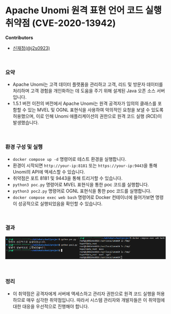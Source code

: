 # Apache Unomi 원격 표현 언어 코드 실행 취약점 (CVE-2020-13942)

**Contributors**

-   [신재정(@j2s0923)](https://github.com/j2s0923)

<br/>

### 요약

-  Apache Unomi는 고객 데이터 플랫폼을 관리하고 고객, 리드 및 방문자 데이터를 처리하며 고객 경험을 개인화하는 데 도움을 주기 위해 설계된 Java 오픈 소스 서버입니다.
-  1.5.1 버전 이전의 버전에서 Apache Unomi는 원격 공격자가 임의의 클래스를 포함할 수 있는 MVEL 및 OGNL 표현식을 사용하여 악의적인 요청을 보낼 수 있도록 허용했으며, 이로 인해 Unomi 애플리케이션의 권한으로 원격 코드 실행 (RCE)이 발생했습니다.

<br/>

### 환경 구성 및 실행

-   `docker compose up -d` 명령어로 테스트 환경을 실행합니다.
-   환경이 시작되면 `http://your-ip:8181` 또는 `https://your-ip:9443`을 통해 Unomi의 API에 액세스할 수 있습니다.
-   취약점은 포트 8181 및 9443을 통해 트리거할 수 있습니다.
-   `python3 poc.py` 명령어로 MVEL 표현식을 통한 poc 코드를 실행합니다.
-   `python3 poc2.py` 명령어로 OGNL 표현식을 통한 poc 코드를 실행합니다.
-   `docker compose exec web bash` 명령어로 Docker 컨테이너에 들어가보면 명령이 성공적으로 실행되었음을 확인할 수 있습니다.

<br/>

### 결과

![](result.png)

<br/>

### 정리

-   이 취약점은 공격자에게 서버에 액세스하고 관리자 권한으로 원격 코드 실행을 허용하므로 매우 심각한 취약점입니다. 따라서 시스템 관리자와 개발자들은 이 취약점에 대한 대응을 우선적으로 진행해야 합니다.